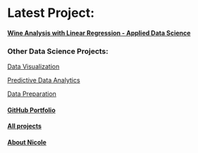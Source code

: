 # Latest Project:

#### [Wine Analysis with Linear Regression - Applied Data Science](https://github.com/ntiana55/Portfolio_NicoleAguilera/tree/main/AppliedDS/Project1)

### Other Data Science Projects:

[Data Visualization](https://github.com/ntiana55/Portfolio_NicoleAguilera/tree/main/DataVisualization)

[Predictive Data Analytics](https://github.com/ntiana55/Portfolio_NicoleAguilera/tree/main/PredictiveAnalysis)

[Data Preparation](https://github.com/ntiana55/Portfolio_NicoleAguilera/tree/main/DataPrep)

#### [GitHub Portfolio](https://github.com/ntiana55/Portfolio_NicoleAguilera)

#### [All projects](https://ntiana55.github.io/Portfolio_NicoleAguilera/page2)

#### [About Nicole](https://ntiana55.github.io/Portfolio_NicoleAguilera/page1)
